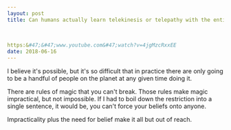 ```yaml
---
layout: post
title: Can humans actually learn telekinesis or telepathy with the entire use of their brains?
    
        
    
https:&#47;&#47;www.youtube.com&#47;watch?v=4jgMzcRxxEE
date: 2018-06-16
---
```


<p>I believe it's possible, but it's so difficult that in practice there are only going to be a handful of people on the planet at any given time doing it.</p><p>There are rules of magic that you can't break. Those rules make magic impractical, but not impossible. If I had to boil down the restriction into a single sentence, it would be, you can't force your beliefs onto anyone.</p><p>Impracticality plus the need for belief make it all but out of reach.</p>
